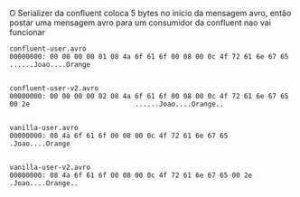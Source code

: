 O Serializer da confluent coloca 5  bytes no inicio da mensagem avro,
então postar uma mensagem avro para um consumidor da confluent nao 
vai funcionar

```
confluent-user.avro
00000000: 00 00 00 00 01 08 4a 6f 61 6f 00 08 00 0c 4f 72 61 6e 67 65                                ......Joao....Orange


confluent-user-v2.avro
00000000: 00 00 00 00 02 08 4a 6f 61 6f 00 08 00 0c 4f 72 61 6e 67 65 00 2e                          ......Joao....Orange..


vanilla-user.avro
00000000: 08 4a 6f 61 6f 00 08 00 0c 4f 72 61 6e 67 65                                               .Joao....Orange


vanilla-user-v2.avro
00000000: 08 4a 6f 61 6f 00 08 00 0c 4f 72 61 6e 67 65 00 2e                                         .Joao....Orange..

 
```
